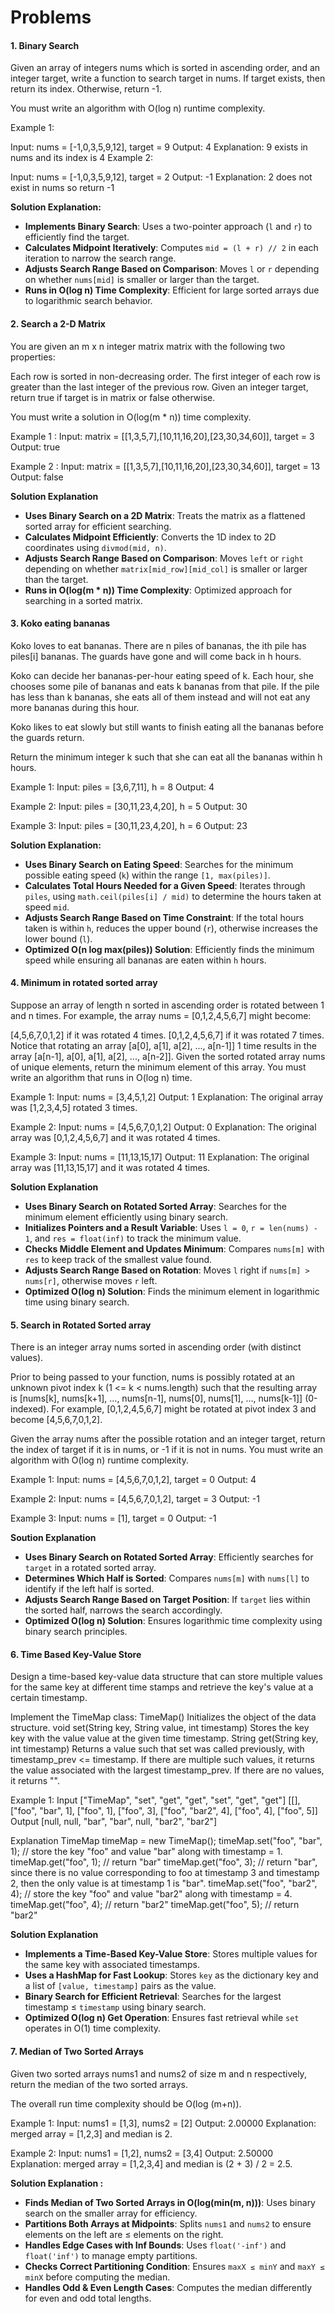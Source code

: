 <h1>Problems</h1>

<h4>1. Binary Search</h4>
Given an array of integers nums which is sorted in ascending order, and an integer target, write a function to search target in nums. If target exists, then return its index. Otherwise, return -1.

You must write an algorithm with O(log n) runtime complexity.

Example 1:

Input: nums = [-1,0,3,5,9,12], target = 9
Output: 4
Explanation: 9 exists in nums and its index is 4
Example 2:

Input: nums = [-1,0,3,5,9,12], target = 2
Output: -1
Explanation: 2 does not exist in nums so return -1

<b>Solution Explanation:</b>
- **Implements Binary Search**: Uses a two-pointer approach (`l` and `r`) to efficiently find the target.  
- **Calculates Midpoint Iteratively**: Computes `mid = (l + r) // 2` in each iteration to narrow the search range.  
- **Adjusts Search Range Based on Comparison**: Moves `l` or `r` depending on whether `nums[mid]` is smaller or larger than the target.  
- **Runs in O(log n) Time Complexity**: Efficient for large sorted arrays due to logarithmic search behavior.

<h4>2. Search a 2-D Matrix</h4>
<p>
You are given an m x n integer matrix matrix with the following two properties:

Each row is sorted in non-decreasing order.
The first integer of each row is greater than the last integer of the previous row.
Given an integer target, return true if target is in matrix or false otherwise.

You must write a solution in O(log(m * n)) time complexity.

Example 1 :
Input: matrix = [[1,3,5,7],[10,11,16,20],[23,30,34,60]], target = 3
Output: true

Example 2 :
Input: matrix = [[1,3,5,7],[10,11,16,20],[23,30,34,60]], target = 13
Output: false
</p>

<b>Solution Explanation</b>
- **Uses Binary Search on a 2D Matrix**: Treats the matrix as a flattened sorted array for efficient searching.  
- **Calculates Midpoint Efficiently**: Converts the 1D index to 2D coordinates using `divmod(mid, n)`.  
- **Adjusts Search Range Based on Comparison**: Moves `left` or `right` depending on whether `matrix[mid_row][mid_col]` is smaller or larger than the target.  
- **Runs in O(log(m * n)) Time Complexity**: Optimized approach for searching in a sorted matrix.  

<h4>3. Koko eating bananas</h4>
<p>
Koko loves to eat bananas. There are n piles of bananas, the ith pile has piles[i] bananas. The guards have gone and will come back in h hours.

Koko can decide her bananas-per-hour eating speed of k. Each hour, she chooses some pile of bananas and eats k bananas from that pile. If the pile has less than k bananas, she eats all of them instead and will not eat any more bananas during this hour.

Koko likes to eat slowly but still wants to finish eating all the bananas before the guards return.

Return the minimum integer k such that she can eat all the bananas within h hours.

Example 1:
Input: piles = [3,6,7,11], h = 8
Output: 4

Example 2:
Input: piles = [30,11,23,4,20], h = 5
Output: 30

Example 3:
Input: piles = [30,11,23,4,20], h = 6
Output: 23
</p>

<b>Solution Explanation:</b>
- **Uses Binary Search on Eating Speed**: Searches for the minimum possible eating speed (`k`) within the range `[1, max(piles)]`.  
- **Calculates Total Hours Needed for a Given Speed**: Iterates through `piles`, using `math.ceil(piles[i] / mid)` to determine the hours taken at speed `mid`.  
- **Adjusts Search Range Based on Time Constraint**: If the total hours taken is within `h`, reduces the upper bound (`r`), otherwise increases the lower bound (`l`).  
- **Optimized O(n log max(piles)) Solution**: Efficiently finds the minimum speed while ensuring all bananas are eaten within `h` hours.

<h4>4. Minimum in rotated sorted array</h4>
<p>
Suppose an array of length n sorted in ascending order is rotated between 1 and n times. For example, the array nums = [0,1,2,4,5,6,7] might become:

[4,5,6,7,0,1,2] if it was rotated 4 times.
[0,1,2,4,5,6,7] if it was rotated 7 times.
Notice that rotating an array [a[0], a[1], a[2], ..., a[n-1]] 1 time results in the array [a[n-1], a[0], a[1], a[2], ..., a[n-2]].
Given the sorted rotated array nums of unique elements, return the minimum element of this array.
You must write an algorithm that runs in O(log n) time.

Example 1:
Input: nums = [3,4,5,1,2]
Output: 1
Explanation: The original array was [1,2,3,4,5] rotated 3 times.

Example 2:
Input: nums = [4,5,6,7,0,1,2]
Output: 0
Explanation: The original array was [0,1,2,4,5,6,7] and it was rotated 4 times.

Example 3:
Input: nums = [11,13,15,17]
Output: 11
Explanation: The original array was [11,13,15,17] and it was rotated 4 times. 
</p>

<b>Solution Explanation</b>
- **Uses Binary Search on Rotated Sorted Array**: Searches for the minimum element efficiently using binary search.
- **Initializes Pointers and a Result Variable**: Uses `l = 0`, `r = len(nums) - 1`, and `res = float(inf)` to track the minimum value.
- **Checks Middle Element and Updates Minimum**: Compares `nums[m]` with `res` to keep track of the smallest value found.
- **Adjusts Search Range Based on Rotation**: Moves `l` right if `nums[m] > nums[r]`, otherwise moves `r` left.
- **Optimized O(log n) Solution**: Finds the minimum element in logarithmic time using binary search.

<h4>5. Search in Rotated Sorted array</h4>
<p>
There is an integer array nums sorted in ascending order (with distinct values).

Prior to being passed to your function, nums is possibly rotated at an unknown pivot index k (1 <= k < nums.length) such that the resulting array is [nums[k], nums[k+1], ..., nums[n-1], nums[0], nums[1], ..., nums[k-1]] (0-indexed). For example, [0,1,2,4,5,6,7] might be rotated at pivot index 3 and become [4,5,6,7,0,1,2].

Given the array nums after the possible rotation and an integer target, return the index of target if it is in nums, or -1 if it is not in nums.
You must write an algorithm with O(log n) runtime complexity.

Example 1:
Input: nums = [4,5,6,7,0,1,2], target = 0
Output: 4

Example 2:
Input: nums = [4,5,6,7,0,1,2], target = 3
Output: -1

Example 3:
Input: nums = [1], target = 0
Output: -1
</p>

<b>Soution Explanation</b>
- **Uses Binary Search on Rotated Sorted Array**: Efficiently searches for `target` in a rotated sorted array.  
- **Determines Which Half is Sorted**: Compares `nums[m]` with `nums[l]` to identify if the left half is sorted.  
- **Adjusts Search Range Based on Target Position**: If `target` lies within the sorted half, narrows the search accordingly.  
- **Optimized O(log n) Solution**: Ensures logarithmic time complexity using binary search principles.

<h4>6. Time Based Key-Value Store</h4>
<p>
Design a time-based key-value data structure that can store multiple values for the same key at different time stamps and retrieve the key's value at a certain timestamp.

Implement the TimeMap class:
TimeMap() Initializes the object of the data structure.
void set(String key, String value, int timestamp) Stores the key key with the value value at the given time timestamp.
String get(String key, int timestamp) Returns a value such that set was called previously, with timestamp_prev <= timestamp. If there are multiple such values, it returns the value associated with the largest timestamp_prev. If there are no values, it returns "".

Example 1:
Input
["TimeMap", "set", "get", "get", "set", "get", "get"]
[[], ["foo", "bar", 1], ["foo", 1], ["foo", 3], ["foo", "bar2", 4], ["foo", 4], ["foo", 5]]
Output
[null, null, "bar", "bar", null, "bar2", "bar2"]

Explanation
TimeMap timeMap = new TimeMap();
timeMap.set("foo", "bar", 1);  // store the key "foo" and value "bar" along with timestamp = 1.
timeMap.get("foo", 1);         // return "bar"
timeMap.get("foo", 3);         // return "bar", since there is no value corresponding to foo at timestamp 3 and timestamp 2, then the only value is at timestamp 1 is "bar".
timeMap.set("foo", "bar2", 4); // store the key "foo" and value "bar2" along with timestamp = 4.
timeMap.get("foo", 4);         // return "bar2"
timeMap.get("foo", 5);         // return "bar2"
</p>

<b>Solution Explanation</b>
- **Implements a Time-Based Key-Value Store**: Stores multiple values for the same key with associated timestamps.  
- **Uses a HashMap for Fast Lookup**: Stores `key` as the dictionary key and a list of `[value, timestamp]` pairs as the value.  
- **Binary Search for Efficient Retrieval**: Searches for the largest timestamp ≤ `timestamp` using binary search.  
- **Optimized O(log n) Get Operation**: Ensures fast retrieval while `set` operates in O(1) time complexity.

<h4>7. Median of Two Sorted Arrays</h4>
Given two sorted arrays nums1 and nums2 of size m and n respectively, return the median of the two sorted arrays.

The overall run time complexity should be O(log (m+n)).

Example 1:
Input: nums1 = [1,3], nums2 = [2]
Output: 2.00000
Explanation: merged array = [1,2,3] and median is 2.

Example 2:
Input: nums1 = [1,2], nums2 = [3,4]
Output: 2.50000
Explanation: merged array = [1,2,3,4] and median is (2 + 3) / 2 = 2.5.

<b>Solution Explanation :</b>
- **Finds Median of Two Sorted Arrays in O(log(min(m, n)))**: Uses binary search on the smaller array for efficiency.  
- **Partitions Both Arrays at Midpoints**: Splits `nums1` and `nums2` to ensure elements on the left are ≤ elements on the right.  
- **Handles Edge Cases with Inf Bounds**: Uses `float('-inf')` and `float('inf')` to manage empty partitions.  
- **Checks Correct Partitioning Condition**: Ensures `maxX ≤ minY` and `maxY ≤ minX` before computing the median.  
- **Handles Odd & Even Length Cases**: Computes the median differently for even and odd total lengths.  